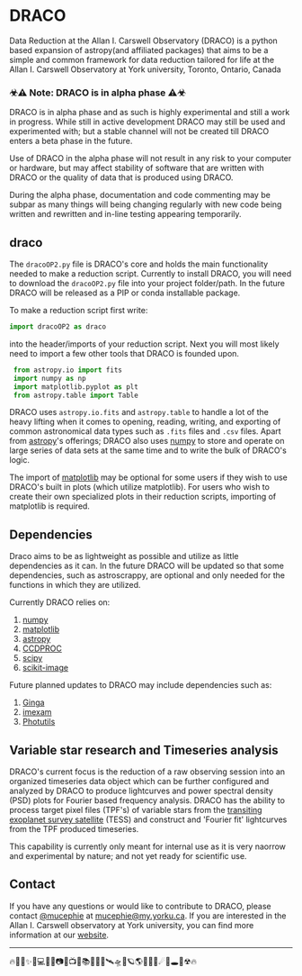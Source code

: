 # DRACO

Data Reduction at the Allan I. Carswell Observatory (DRACO) is a python based expansion of astropy(and affiliated packages) that aims to be a simple and common framework for data reduction tailored for life at the Allan I. Carswell Observatory at York university, Toronto, Ontario, Canada

### ☣⚠ Note: DRACO is in alpha phase ⚠☣

DRACO is in alpha phase and as such is highly experimental and still a work in progress. While still in active development DRACO may still be used and experimented with; but a stable channel will not be created till DRACO enters a beta phase in the future.

Use of DRACO in the alpha phase will not result in any risk to your computer or hardware, but may affect stability of software that are written with DRACO or the quality of data that is produced using DRACO.

During the alpha phase, documentation and code commenting may be subpar as many things will being changing regularly with new code being written and rewritten and in-line testing appearing temporarily.

## draco

The `dracoOP2.py` file is DRACO's core and holds the main functionality needed to make a reduction script. Currently to install DRACO, you will need to download the `dracoOP2.py` file into your project folder/path. In the future DRACO will be released as a PIP or conda installable package.

To make a reduction script first write:  

```python
import dracoOP2 as draco
```

into the header/imports of your reduction script. Next you will most likely need to import a few other tools that DRACO is founded upon.

```python
 from astropy.io import fits  
 import numpy as np  
 import matplotlib.pyplot as plt  
 from astropy.table import Table
```

DRACO uses `astropy.io.fits` and `astropy.table` to handle a lot of the heavy lifting when it comes to opening, reading, writing, and exporting of common astronomical data types such as `.fits` files and `.csv` files. Apart from [astropy](https://www.astropy.org/index.html)'s offerings; DRACO also uses [numpy](http://www.numpy.org/) to store and operate on large series of data sets at the same time and to write the bulk of DRACO's logic.

The import of [matplotlib](https://matplotlib.org/) may be optional for some users if they wish to use DRACO's built in plots (which utilize matplotlib). For users who wish to create their own specialized plots in their reduction scripts, importing of matplotlib is required.


## Dependencies

Draco aims to be as lightweight as possible and utilize as little dependencies as it can. In the future DRACO will be updated so that some dependencies, such as astroscrappy, are optional and only needed for the functions in which they are utilized.

Currently DRACO relies on:  
1. [numpy](http://www.numpy.org/)
1. [matplotlib](https://matplotlib.org/)
1. [astropy](https://www.astropy.org/index.html)
1. [CCDPROC](https://ccdproc.readthedocs.io/en/latest/index.html#)
1. [scipy](https://www.scipy.org/)
1. [scikit-image](https://scikit-image.org/)

Future planned updates to DRACO may include dependencies such as:  

1. [Ginga](https://ejeschke.github.io/ginga/)
1. [imexam](https://imexam.readthedocs.io/en/latest/index.html)
1. [Photutils](https://photutils.readthedocs.io/en/stable/index.html)

## Variable star research and Timeseries analysis

DRACO's current focus is the reduction of a raw observing session into an organized timeseries data object which can be further configured and analyzed by DRACO to produce lightcurves and power spectral density (PSD) plots for Fourier based frequency analysis. DRACO has the ability to process target pixel files (TPF's) of variable stars from the [transiting exoplanet survey satellite](https://tess.mit.edu/) (TESS) and construct and 'Fourier fit' lightcurves from the TPF produced timeseries. 

This capability is currently only meant for internal use as it is very naorrow and experimental by nature; and not yet ready for scientific use.

## Contact

If you have any questions or would like to contribute to DRACO, please contact [@mucephie](https://github.com/Mucephie) at <mucephie@my.yorku.ca>. If you are interested in the Allan I. Carswell observatory at York university, you can find more information at our [website](http://observatory.info.yorku.ca/).  

---

<p align="justify">
🔥🌈🎇✨🔭💻💾💽📷📡📺📓📚🔎📀🚀🛰🛸🌌🪐🌎🏳‍🌈🌒☄💫🕳💬☢🔥 
</p>
